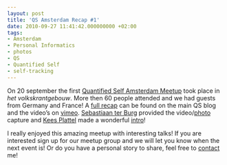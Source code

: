 ```yaml
---
layout: post
title: 'QS Amsterdam Recap #1'
date: 2010-09-27 11:41:42.000000000 +02:00
tags:
- Amsterdam
- Personal Informatics
- photos
- QS
- Quantified Self
- self-tracking
---
```

On 20 september the first [Quantified Self Amsterdam Meetup](http://www.meetup.com/qsamsterdam/) took place in _het volkskrantgebouw_. More then 60 people attended and we had guests from Germany and France! A [full recap](http://quantifiedself.com/) can be found on the main QS blog and the video’s on [vimeo](http://vimeo.com/qsams). [Sebastiaan ter Burg](http://www.ter-burg.nl/) provided the video/[photo](http://www.flickr.com/photos/qsams) capture and [Kees Plattel](http://www.ikbenke.es/) made a wonderful [intro](http://vimeo.com/14967809)!

I really enjoyed this amazing meetup with interesting talks! If you are interested sign up for our meetup group and we will let you know when the next event is! Or do you have a personal story to share, feel free to [contact](http://www.jplattel.nl/contact/) me!